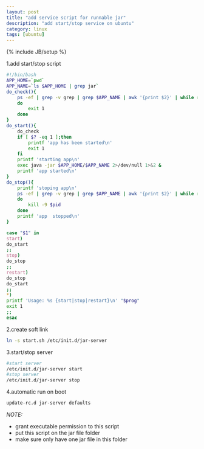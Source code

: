 ```yaml
---
layout: post
title: "add service script for runnable jar"
description: "add start/stop service on ubuntu"
category: linux
tags: [ubuntu]
---
```

{% include JB/setup %}

1.add start/stop script
```bash
#!/bin/bash
APP_HOME=`pwd`
APP_NAME=`ls $APP_HOME | grep jar`
do_check(){
	ps -ef | grep -v grep | grep $APP_NAME | awk '{print $2}' | while read pid
	do
		exit 1
	done
}
do_start(){
	do_check
	if [ $? -eq 1 ];then
		printf 'app has been started\n'
		exit 1
	fi
	printf 'starting app\n'
	exec java -jar $APP_HOME/$APP_NAME 2>/dev/null 1>&2 &
	printf 'app started\n'
}
do_stop(){
	printf 'stoping app\n'
	ps -ef | grep -v grep | grep $APP_NAME | awk '{print $2}' | while read pid
	do
		kill -9 $pid
	done
	printf 'app  stopped\n'
}

case "$1" in
start)
do_start
;;
stop)
do_stop
;;
restart)
do_stop
do_start
;;
*)
printf 'Usage: %s {start|stop|restart}\n' "$prog"
exit 1
;;
esac
```

2.create soft link
```bash
ln -s start.sh /etc/init.d/jar-server
```

3.start/stop server
```bash
#start server
/etc/init.d/jar-server start
#stop server
/etc/init.d/jar-server stop
```

4.automatic run on boot
```bash
update-rc.d jar-server defaults
```

*NOTE:*
- grant executable permission to this script
- put this script on the jar file folder
- make sure only have one jar file in this folder